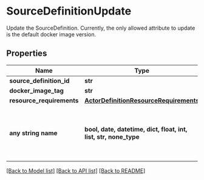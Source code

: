 # SourceDefinitionUpdate

Update the SourceDefinition. Currently, the only allowed attribute to update is the default docker image version.

## Properties
Name | Type | Description | Notes
------------ | ------------- | ------------- | -------------
**source_definition_id** | **str** |  | 
**docker_image_tag** | **str** |  | 
**resource_requirements** | [**ActorDefinitionResourceRequirements**](ActorDefinitionResourceRequirements.md) |  | [optional] 
**any string name** | **bool, date, datetime, dict, float, int, list, str, none_type** | any string name can be used but the value must be the correct type | [optional]

[[Back to Model list]](../README.md#documentation-for-models) [[Back to API list]](../README.md#documentation-for-api-endpoints) [[Back to README]](../README.md)


